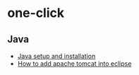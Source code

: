 # one-click
## Java
- [Java setup and installation](https://github.com/codewnw/one-click/blob/master/java/java-setup-and-installation.md)
- [How to add apache tomcat into eclipse](#)

